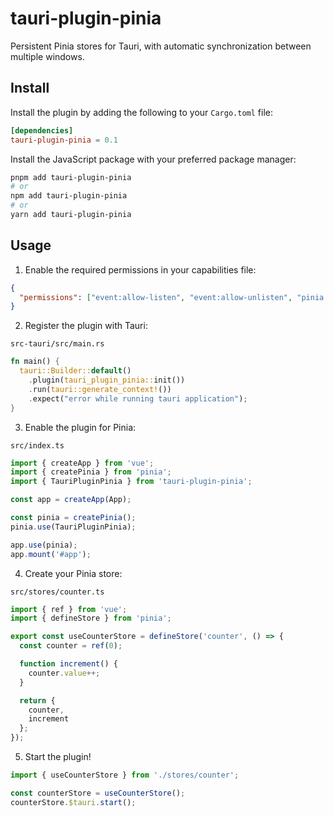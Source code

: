 # tauri-plugin-pinia

Persistent Pinia stores for Tauri, with automatic synchronization between multiple windows.

## Install

Install the plugin by adding the following to your `Cargo.toml` file:

```toml
[dependencies]
tauri-plugin-pinia = 0.1
```

Install the JavaScript package with your preferred package manager:

```sh
pnpm add tauri-plugin-pinia
# or
npm add tauri-plugin-pinia
# or
yarn add tauri-plugin-pinia
```

## Usage

1. Enable the required permissions in your capabilities file:

```json
{
  "permissions": ["event:allow-listen", "event:allow-unlisten", "pinia:default"]
}
```

2. Register the plugin with Tauri:

`src-tauri/src/main.rs`

```rust
fn main() {
  tauri::Builder::default()
    .plugin(tauri_plugin_pinia::init())
    .run(tauri::generate_context!())
    .expect("error while running tauri application");
}
```

3. Enable the plugin for Pinia:

`src/index.ts`

```ts
import { createApp } from 'vue';
import { createPinia } from 'pinia';
import { TauriPluginPinia } from 'tauri-plugin-pinia';

const app = createApp(App);

const pinia = createPinia();
pinia.use(TauriPluginPinia);

app.use(pinia);
app.mount('#app');
```

4. Create your Pinia store:

`src/stores/counter.ts`

```ts
import { ref } from 'vue';
import { defineStore } from 'pinia';

export const useCounterStore = defineStore('counter', () => {
  const counter = ref(0);

  function increment() {
    counter.value++;
  }

  return {
    counter,
    increment
  };
});
```

5. Start the plugin!

```ts
import { useCounterStore } from './stores/counter';

const counterStore = useCounterStore();
counterStore.$tauri.start();
```
